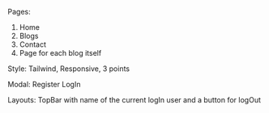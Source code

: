Pages:

1. Home
2. Blogs
3. Contact
4. Page for each blog itself

Style:
Tailwind,
Responsive, 3 points

Modal:
Register
LogIn

Layouts:
TopBar with name of the current logIn user and a button for logOut
